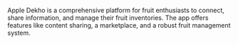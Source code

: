 Apple Dekho is a comprehensive platform for fruit enthusiasts to connect, share information, and manage their fruit inventories. The app offers features like content sharing, a marketplace, and a robust fruit management system. 
